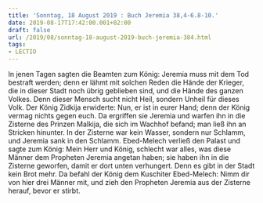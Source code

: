 ```yaml
---
title: 'Sonntag, 18 August 2019 : Buch Jeremia 38,4-6.8-10.'
date: 2019-08-17T17:42:00.001+02:00
draft: false
url: /2019/08/sonntag-18-august-2019-buch-jeremia-384.html
tags: 
- LECTIO
---
```


In jenen Tagen sagten die Beamten zum König: Jeremia muss mit dem Tod bestraft werden; denn er lähmt mit solchen Reden die Hände der Krieger, die in dieser Stadt noch übrig geblieben sind, und die Hände des ganzen Volkes. Denn dieser Mensch sucht nicht Heil, sondern Unheil für dieses Volk. Der König Zidkija erwiderte: Nun, er ist in eurer Hand; denn der König vermag nichts gegen euch. Da ergriffen sie Jeremia und warfen ihn in die Zisterne des Prinzen Malkija, die sich im Wachhof befand; man ließ ihn an Stricken hinunter. In der Zisterne war kein Wasser, sondern nur Schlamm, und Jeremia sank in den Schlamm. Ebed-Melech verließ den Palast und sagte zum König: Mein Herr und König, schlecht war alles, was diese Männer dem Propheten Jeremia angetan haben; sie haben ihn in die Zisterne geworfen, damit er dort unten verhungert. Denn es gibt in der Stadt kein Brot mehr. Da befahl der König dem Kuschiter Ebed-Melech: Nimm dir von hier drei Männer mit, und zieh den Propheten Jeremia aus der Zisterne herauf, bevor er stirbt.